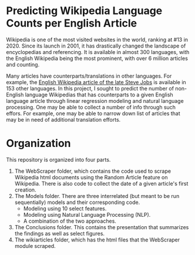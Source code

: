 # Predicting Wikipedia Language Counts per English Article
Wikipedia is one of the most visited websites in the world, ranking at #13 in 2020. Since its launch in 2001, it has drastically changed the landscape of encyclopedias and referencing. It is available in almost 300 languages, with the English Wikipedia being the most prominent, with over 6 million articles and counting.

Many articles have counterparts/translations in other languages. For example, the [English Wikipedia article of the late Steve Jobs](https://en.wikipedia.org/wiki/Steve_Jobs) is available in 153 other languages. In this project, I sought to predict the number of non-English language Wikipedias that has counterparts to a given English language article through linear regression modeling and natural language processing. One may be able to collect a number of info through such effors. For example, one may be able to narrow down list of articles that may be in need of additional translation efforts.

# Organization
This repository is organized into four parts.
1. The WebScraper folder, which contains the code used to scrape Wikipedia html documents using the Random Article feature on Wikipedia. There is also code to collect the date of a given article's first creation.
2. The Models folder. There are three interrelated (but meant to be run sequentially) models and their corresponding code.
    * Modeling using 10 select features.
    * Modeling using Natural Language Processing (NLP).
    * A combination of the two approaches.
3. The Conclusions folder. This contains the presentation that summarizes the findings as well as select figures. 
4. The wikiarticles folder, which has the html files that the WebScraper module scraped.
